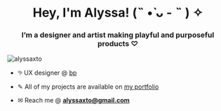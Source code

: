 <h1 align="center">Hey, I'm Alyssa! (˵ •̀ ᴗ - ˵ ) ✧</h1>
<h3 align="center">I’m a designer and artist making playful and purposeful products ♡</h3>

<p align="left"> <img src="https://komarev.com/ghpvc/?username=alyssaxto&label=Profile%20views&color=0e75b6&style=flat" alt="alyssaxto" /> </p>

- 𖧧 UX designer @ [bp](https://www.bp.com/)

- ✎ All of my projects are available on [my portfolio](https://alyssaxto.com/)

- ✉ Reach me @ **alyssaxto@gmail.com**

